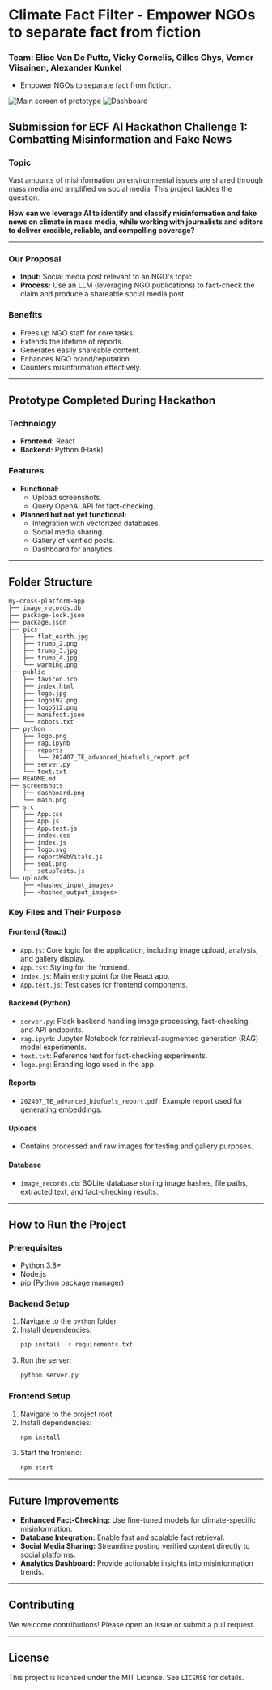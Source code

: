 # Climate Fact Filter - Empower NGOs to separate fact from fiction
### Team: Elise Van De Putte, Vicky Cornelis, Gilles Ghys, Verner Viisainen, Alexander Kunkel

- Empower NGOs to separate fact from fiction.

![Main screen of prototype](/screenshots/main.png?raw=true)
![Dashboard](/screenshots/dashboard.png?raw=true)

## Submission for ECF AI Hackathon Challenge 1: Combatting Misinformation and Fake News

### Topic
Vast amounts of misinformation on environmental issues are shared through mass media and amplified on social media. This project tackles the question:

**How can we leverage AI to identify and classify misinformation and fake news on climate in mass media, while working with journalists and editors to deliver credible, reliable, and compelling coverage?**

---

### Our Proposal
- **Input:** Social media post relevant to an NGO's topic.
- **Process:** Use an LLM (leveraging NGO publications) to fact-check the claim and produce a shareable social media post.

### Benefits
- Frees up NGO staff for core tasks.
- Extends the lifetime of reports.
- Generates easily shareable content.
- Enhances NGO brand/reputation.
- Counters misinformation effectively.

---

## Prototype Completed During Hackathon

### Technology
- **Frontend:** React
- **Backend:** Python (Flask)

### Features
- **Functional:**
  - Upload screenshots.
  - Query OpenAI API for fact-checking.
- **Planned but not yet functional:**
  - Integration with vectorized databases.
  - Social media sharing.
  - Gallery of verified posts.
  - Dashboard for analytics.

---

## Folder Structure

```plaintext
my-cross-platform-app
├── image_records.db
├── package-lock.json
├── package.json
├── pics
│   ├── flat_earth.jpg
│   ├── trump_2.png
│   ├── trump_3.jpg
│   ├── trump_4.jpg
│   └── warming.png
├── public
│   ├── favicon.ico
│   ├── index.html
│   ├── logo.jpg
│   ├── logo192.png
│   ├── logo512.png
│   ├── manifest.json
│   └── robots.txt
├── python
│   ├── logo.png
│   ├── rag.ipynb
│   ├── reports
│   │   └── 202407_TE_advanced_biofuels_report.pdf
│   ├── server.py
│   └── text.txt
├── README.md
├── screenshots
│   ├── dashboard.png
│   └── main.png
├── src
│   ├── App.css
│   ├── App.js
│   ├── App.test.js
│   ├── index.css
│   ├── index.js
│   ├── logo.svg
│   ├── reportWebVitals.js
│   ├── seal.png
│   └── setupTests.js
└── uploads
    ├── <hashed_input_images>
    ├── <hashed_output_images>
```

### Key Files and Their Purpose

#### **Frontend (React)**
- `App.js`: Core logic for the application, including image upload, analysis, and gallery display.
- `App.css`: Styling for the frontend.
- `index.js`: Main entry point for the React app.
- `App.test.js`: Test cases for frontend components.

#### **Backend (Python)**
- `server.py`: Flask backend handling image processing, fact-checking, and API endpoints.
- `rag.ipynb`: Jupyter Notebook for retrieval-augmented generation (RAG) model experiments.
- `text.txt`: Reference text for fact-checking experiments.
- `logo.png`: Branding logo used in the app.

#### **Reports**
- `202407_TE_advanced_biofuels_report.pdf`: Example report used for generating embeddings.

#### **Uploads**
- Contains processed and raw images for testing and gallery purposes.

#### **Database**
- `image_records.db`: SQLite database storing image hashes, file paths, extracted text, and fact-checking results.

---

## How to Run the Project

### Prerequisites
- Python 3.8+
- Node.js
- pip (Python package manager)

### Backend Setup
1. Navigate to the `python` folder.
2. Install dependencies:
   ```bash
   pip install -r requirements.txt
   ```
3. Run the server:
   ```bash
   python server.py
   ```

### Frontend Setup
1. Navigate to the project root.
2. Install dependencies:
   ```bash
   npm install
   ```
3. Start the frontend:
   ```bash
   npm start
   ```

---

## Future Improvements
- **Enhanced Fact-Checking:** Use fine-tuned models for climate-specific misinformation.
- **Database Integration:** Enable fast and scalable fact retrieval.
- **Social Media Sharing:** Streamline posting verified content directly to social platforms.
- **Analytics Dashboard:** Provide actionable insights into misinformation trends.

---

## Contributing
We welcome contributions! Please open an issue or submit a pull request.

---

## License
This project is licensed under the MIT License. See `LICENSE` for details.

